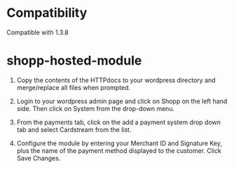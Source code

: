 Compatibility
===================

Compatible with 1.3.8

shopp-hosted-module
===================

1. Copy the contents of the HTTPdocs to your wordpress directory and merge/replace all files when prompted. 

2. Login to your wordpress admin page and click on Shopp on the left hand side. Then click on System from the drop-down menu.

3. From the payments tab, click on the add a payment system drop down tab and select Cardstream from the list. 

4. Configure the module by entering your Merchant ID and Signature Key, plus the name of the payment method displayed to the customer. Click Save Changes.
